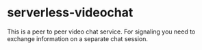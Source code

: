 # serverless-videochat
This is a peer to peer video chat service. For signaling you need to exchange information on a separate chat session.
